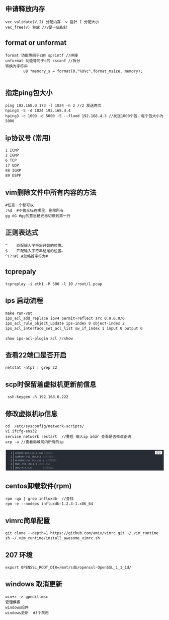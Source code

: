 ## 申请释放内存

```shell
vec_validate(V,I) 分配内存  v 指针 I 分配大小
vec_free(v) 释放 //v是一级指针
```

## format or unformat

```shell
format 功能等同于c的 sprintf //拼接
unformat 功能等同于c的 sscanf //拆分
转换为字符串
		u8 *memory_s = format(0,"%U%c",format_msize, memory);
							
```

## 指定ping包大小

```shell
ping 192.168.0.173 -l 1024 -n 2 //2 发送两次
hping3 -S -d 1024 192.168.4.4 
hping3 -c 1000 -d 5000 -S --flood 192.168.4.3 //发送1000个包，每个包大小为5000
```

## ip协议号 (常用)

```shell
1 ICMP
2 IGMP
6 TCP
17 UDP
88 IGRP
89 OSPF
```

## vim删除文件中所有内容的方法

```shell
#任意一个都可以
:%d  #不管光标在哪里，删除所有
gg dG #gg的意思是光标切换到第一行
```

## 正则表达式 

```shell
^    匹配输入字符串开始的位置。
$    匹配输入字符串结尾的位置。
^(?!#) #忽略首字符为#
```

## tcprepaly

```shell
tcpreplay -i eth1 -M 500 -l 10 /root/1.pcap
```

## ips 启动流程

```shell
make run-vat
ips_acl_add_replace ipv4 permit+reflect src 0.0.0.0/0
ips_acl_rule_object_update ips-index 0 object-index 2
ips_acl_interface_set_acl_list sw_if_index 1 input 0 output 0

show ips-acl-plugin acl //show
```

## 查看22端口是否开启

```shell
netstat -ntpl | grep 22
```

## scp时保留着虚拟机更新前信息

```shell
 ssh-keygen -R 192.168.0.222
```

## 修改虚拟机ip信息

```shell
cd  /etc/sysconfig/network-scripts/
vi ifcfg-ens32  
service network restart  //重启 输入ip addr 查看是否修改正确
arp -a //查看局域网内所有的ip
```

![1589274343205](assets/1589274343205.png)

## centos卸载软件(rpm)

```shell
rpm -qa | grep influxdb  //查找
rpm -e --nodeps influxdb-1.2.4-1.x86_64 
```

## vimrc简单配置

```shell
git clone --depth=1 https://github.com/amix/vimrc.git ~/.vim_runtime
sh ~/.vim_runtime/install_awesome_vimrc.sh
```

## 207 环境

```shell
export OPENSSL_ROOT_DIR=/mnt/sdb/openssl-OpenSSL_1_1_1d/

```

## windows 取消更新

```shell
win+r -> gpedit.msc
管理模板
windows组件
windows更新  #3个禁用
```





